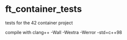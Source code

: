 # ft_container_tests
tests for the 42 container project

compile with clang++ -Wall -Wextra -Werror -std=c++98
